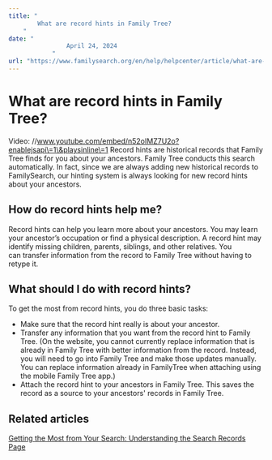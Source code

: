 ```yaml
---
title: "
        What are record hints in Family Tree?
    "
date: "
                April 24, 2024
            "
url: "https://www.familysearch.org/en/help/helpcenter/article/what-are-record-hints-in-family-tree"
---
```


# What are record hints in Family Tree?

Video: //www.youtube.com/embed/n52oIMZ7U2o?enablejsapi\=1\&playsinline\=1
Record hints are historical records that Family Tree finds for you about your ancestors. Family Tree conducts this search automatically. In fact, since we are always adding new historical records to FamilySearch, our hinting system is always looking for new record hints about your ancestors.

## How do record hints help me?

Record hints can help you learn more about your ancestors. You may learn your ancestor’s occupation or find a physical description. A record hint may identify missing children, parents, siblings, and other relatives. You can transfer information from the record to Family Tree without having to retype it.

## What should I do with record hints?

To get the most from record hints, you do three basic tasks:

* Make sure that the record hint really is about your ancestor.
* Transfer any information that you want from the record hint to Family Tree. (On the website, you cannot currently replace information that is already in Family Tree with better information from the record. Instead, you will need to go into Family Tree and make those updates manually. You can replace information already in FamilyTree when attaching using the mobile Family Tree app.)
* Attach the record hint to your ancestors in Family Tree. This saves the record as a source to your ancestors' records in Family Tree.

## Related articles

[Getting the Most from Your Search: Understanding the Search Records Page](https://www.familysearch.org/blog/en/search-historical-records-update/)
